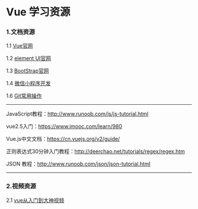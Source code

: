 # Vue 学习资源

### 1.文档资源
1.1 [Vue官网](https://cn.vuejs.org/v2/guide/)

1.2 [element UI官网](https://element.eleme.cn/#/zh-CN/component/installation)

1.3 [BootStrap官网](https://getbootstrap.com/)

1.4 [微信小程序开发](https://developers.weixin.qq.com/miniprogram/dev/framework/)

1.6 [Git常用操作](https://backlog.com/git-tutorial/cn/intro/intro1_1.html)
***
JavaScript教程：http://www.runoob.com/js/js-tutorial.html

vue2.5入门：https://www.imooc.com/learn/980

Vue.js中文文档：https://cn.vuejs.org/v2/guide/

正则表达式30分钟入门教程：http://deerchao.net/tutorials/regex/regex.htm

JSON 教程：http://www.runoob.com/json/json-tutorial.html

***
### 2.视频资源
2.1 [vue从入门到大神视频](https://www.bilibili.com/video/av50680998)


